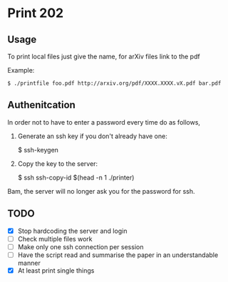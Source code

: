 Print 202
=====

Usage
----

To print local files just give the name, for arXiv files link to the pdf

Example:

	$ ./printfile foo.pdf http://arxiv.org/pdf/XXXX.XXXX.vX.pdf bar.pdf

Authenitcation
-------------

In order not to have to enter a password every time do as follows,

1. Generate an ssh key if you don't already have one:

	$ ssh-keygen

2. Copy the key to the server:

	$ ssh ssh-copy-id $(head -n 1 ./printer)

Bam, the server will no longer ask you for the password for ssh.

TODO
----

- [x] Stop hardcoding the server and login
- [ ] Check multiple files work
- [ ] Make only one ssh connection per session
- [ ] Have the script read and summarise the paper in an understandable manner
- [x] At least print single things
